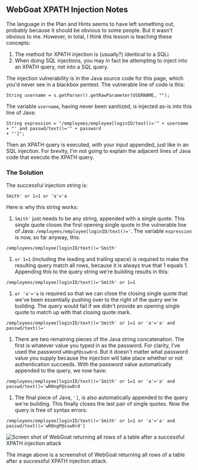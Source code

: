 ## WebGoat XPATH Injection Notes

The language in the Plan and Hints seems to have left something out, probably because it should be obvious to some people. But it wasn't obvious to me. However, in total,
I think this lesson is teaching these concepts:

1. The method for XPATH injection is (usually?) identical to a SQLi.
1. When doing SQL injections, you may in fact be attempting to inject into an XPATH query, not into a SQL query.

The injection vulnerability is in the Java source code for this page, which you'd never see in a blackbox pentest. The vulnerable line of code is this:
```
String username = s.getParser().getRawParameter(USERNAME, "");
```
The variable `username`, having never been sanitized, is injected as-is into this line of Java:
```
String expression = "/employees/employee[loginID/text()='" + username + "' and passwd/text()='" + password
+ "']";
```
Then an XPATH query is executed, with your input appended, just like in an SQL injection. For brevity, I'm not going to explain the adjacent lines of Java code that execute the XPATH query.

### The Solution
The successful injection string is:
```
Smith' or 1=1 or 'a'='a
```
Here is why this string works:
1. `Smith'` just needs to be any string, appended with a single quote. This single quote closes the first opening single quote in the vulnerable line of Java: `/employees/employee[loginID/text()='`. The variable `expression` is now, so far anyway, this:
```
/employees/employee[loginID/text()='Smith'
```
1. ` or 1=1 ` (including the leading and trailing space) is required to make the resulting query match all rows, because it is always true that 1 equals 1. Appending this to the query string we're building results in this:
```
/employees/employee[loginID/text()='Smith' or 1=1
```
1. `or 'a'='a` is required so that we can close the closing single quote that we've been essentially pushing over to the right of the query we're building. The query would fail if we didn't provide an opening single quote to match up with that closing quote mark.
```
/employees/employee[loginID/text()='Smith' or 1=1 or 'a'='a' and passwd/text()='
```
1. There are two remaining pieces of the Java string concatenation. The first is whatever value you typed in as the password. For clarity, I've used the password `wR0ngP@ssw0rd`. But it doesn't matter what password value you supply because the injection will take place whether or not authentication succeeds. With the password value automatically appended to the query, we now have:
```
/employees/employee[loginID/text()='Smith' or 1=1 or 'a'='a' and passwd/text()='wR0ngP@ssw0rd
```
1. The final piece of Java, `']`, is also automatically appended to the query we're building. This finally closes the last pair of single quotes. Now the query is free of syntax errors:
```
/employees/employee[loginID/text()='Smith' or 1=1 or 'a'='a' and passwd/text()='wR0ngP@ssw0rd']
```

![Screen shot of WebGoat returning all rows of a table after a successful XPATH injection attack][screenshot_1]

The image above is a screenshot of WebGoat returning all rows of a table after a successful XPATH injection attack.

[screenshot_1]: https://raw.githubusercontent.com/tcpiplab/Web-App-Hacking-Notes/master/SQL-Injection/xpath-screenshot.png "Screen shot of WebGoat returning all rows of a table after a successful XPATH injection attack"
